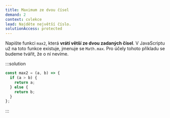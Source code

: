 ```yaml
---
title: Maximum ze dvou čísel
demand: 2
context: cvlekce
lead: Najděte největší číslo.
solutionAccess: protected
---
```


Napište funkci `max2`, která **vrátí větší ze dvou zadaných čísel**. V JavaScriptu už na toto funkce existuje, jmenuje se `Math.max`. Pro účely tohoto příkladu se budeme tvářit, že o ní nevíme.

:::solution

```js
const max2 = (a, b) => {
  if (a > b) {
    return a;
  } else {
    return b;
  }
};
```

:::
